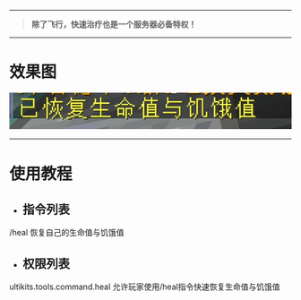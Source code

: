 
---

> **除了飞行，快速治疗也是一个服务器必备特权！**

---

# 效果图

![](/assets/恢复生命与饥饿.png)

---

# 使用教程

* ## 指令列表

/heal 恢复自己的生命值与饥饿值

* ## 权限列表

ultikits.tools.command.heal 允许玩家使用/heal指令快速恢复生命值与饥饿值

